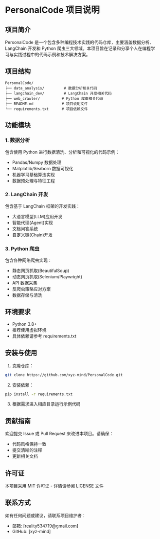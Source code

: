 # PersonalCode 项目说明

## 项目简介

PersonalCode 是一个包含多种编程技术实践的代码仓库，主要涵盖数据分析、LangChain 开发和 Python 爬虫三大领域。本项目旨在记录和分享个人在编程学习与实践过程中的代码示例和技术解决方案。

## 项目结构

```
PersonalCode/
├── data_analysis/         # 数据分析相关代码
├── langchain_dev/         # LangChain 开发相关代码
├── web_crawler/          # Python 爬虫相关代码
├── README.md             # 项目说明文件
└── requirements.txt      # 项目依赖文件
```

## 功能模块

### 1. 数据分析

包含使用 Python 进行数据清洗、分析和可视化的代码示例：
- Pandas/Numpy 数据处理
- Matplotlib/Seaborn 数据可视化
- 机器学习基础算法实现
- 数据预处理与特征工程

### 2. LangChain 开发

包含基于 LangChain 框架的开发实践：
- 大语言模型(LLM)应用开发
- 智能代理(Agent)实现
- 文档问答系统
- 自定义链(Chain)开发

### 3. Python 爬虫

包含各种网络爬虫实现：
- 静态网页抓取(BeautifulSoup)
- 动态网页抓取(Selenium/Playwright)
- API 数据采集
- 反爬虫策略应对方案
- 数据存储与清洗

## 环境要求

- Python 3.8+
- 推荐使用虚拟环境
- 具体依赖请参考 requirements.txt

## 安装与使用

1. 克隆仓库：
```bash
git clone https://github.com/xyz-mind/PersonalCode.git
```

2. 安装依赖：
```bash
pip install -r requirements.txt
```

3. 根据需求进入相应目录运行示例代码

## 贡献指南

欢迎提交 Issue 或 Pull Request 来改进本项目。请确保：
- 代码风格保持一致
- 提交清晰的注释
- 更新相关文档

## 许可证

本项目采用 MIT 许可证 - 详情请参阅 LICENSE 文件

## 联系方式

如有任何问题或建议，请联系项目维护者：
- 邮箱: [reality534719@gmail.com]
- GitHub: [xyz-mind]
